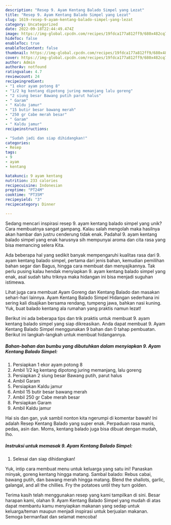 ```yaml
---
description: "Resep 9. Ayam Kentang Balado Simpel yang Lezat"
title: "Resep 9. Ayam Kentang Balado Simpel yang Lezat"
slug: 1619-resep-9-ayam-kentang-balado-simpel-yang-lezat
category: Uncategorized
date: 2022-09-18T22:44:49.474Z
image: https://img-global.cpcdn.com/recipes/19fdca177a812ff9/680x482cq70/9-ayam-kentang-balado-simpel-foto-resep-utama.jpg
hideToc: false
enableToc: true
enableTocContent: false
thumbnail: https://img-global.cpcdn.com/recipes/19fdca177a812ff9/680x482cq70/9-ayam-kentang-balado-simpel-foto-resep-utama.jpg
cover: https://img-global.cpcdn.com/recipes/19fdca177a812ff9/680x482cq70/9-ayam-kentang-balado-simpel-foto-resep-utama.jpg
author: Admin
authorAv: notfound
ratingvalue: 4.7
reviewcount: 24
recipeingredient:
- "1 ekor ayam potong 8"
- "1/2 kg kentang dipotong juring memanjang lalu goreng"
- "2 siung besar Bawang putih parut halus"
- " Garam"
- " Kaldu jamur"
- "15 butir besar bawang merah"
- "250 gr Cabe merah besar"
- " Garam"
- " Kaldu jamur"
recipeinstructions:

- "Sudah jadi dan siap dihidangkan!"
categories:
- Resep
tags:
- 9
- ayam
- kentang

katakunci: 9 ayam kentang 
nutrition: 233 calories
recipecuisine: Indonesian
preptime: "PT24M"
cooktime: "PT35M"
recipeyield: "3"
recipecategory: Dinner

---
```





Sedang mencari inspirasi resep 9. ayam kentang balado simpel yang unik? Cara membuatnya sangat gampang. Kalau salah mengolah maka hasilnya akan hambar dan justru cenderung tidak enak. Padahal 9. ayam kentang balado simpel yang enak harusnya sih mempunyai aroma dan cita rasa yang bisa memancing selera Kita.





Ada beberapa hal yang sedikit banyak mempengaruhi kualitas rasa dari 9. ayam kentang balado simpel, pertama dari jenis bahan, kemudian pemilihan bahan segar dan Bagus, hingga cara membuat dan menyajikannya. Tak perlu pusing kalau hendak menyiapkan 9. ayam kentang balado simpel yang enak,      asal sudah tahu triknya maka hidangan ini bisa menjadi suguhan istimewa.














Lihat juga cara membuat Ayam Goreng dan Kentang Balado dan masakan sehari-hari lainnya. Ayam Kentang Balado Simpel Hidangan sederhana ini sering kali disajikan bersama rendang, tumpeng jawa, bahkan nasi kuning. Yuk, buat balado kentang ala rumahan yang praktis namun lezat!






Berikut ini ada beberapa tips dan trik praktis untuk membuat 9. ayam kentang balado simpel yang siap dikreasikan. Anda dapat membuat 9. Ayam Kentang Balado Simpel menggunakan 9 bahan dan 0 tahap pembuatan. Berikut ini langkah-langkah untuk membuat hidangannya.

<!--inarticleads1-->

##### Bahan-bahan dan bumbu yang dibutuhkan dalam menyiapkan 9. Ayam Kentang Balado Simpel:

1. Persiapkan 1 ekor ayam potong 8
1. Ambil 1/2 kg kentang dipotong juring memanjang, lalu goreng
1. Persiapkan 2 siung besar Bawang putih, parut halus
1. Ambil  Garam
1. Persiapkan  Kaldu jamur
1. Ambil 15 butir besar bawang merah
1. Ambil 250 gr Cabe merah besar
1. Persiapkan  Garam
1. Ambil  Kaldu jamur


Hai sis dan gan, yuk sambil nonton kita ngerumpi di komentar bawah! Ini adalah Resep Kentang Balado yang super enak. Perpaduan rasa manis, pedas, asin dan. Moms, kentang balado juga bisa dibuat dengan mudah, lho. 

<!--inarticleads2-->

##### Instruksi untuk memasak 9. Ayam Kentang Balado Simpel:


1. Selesai dan siap dihidangkan!

Yuk, intip cara membuat menu untuk keluarga yang satu ini! Panaskan minyak, goreng kentang hingga matang. Sambal balado: Rebus cabai, bawang putih, dan bawang merah hingga matang. Blend the shallots, garlic, galangal, and all the chillies. Fry the potatoes until they turn golden. 

Terima kasih telah menggunakan resep yang kami tampilkan di sini. Besar harapan kami, olahan 9. Ayam Kentang Balado Simpel yang mudah di atas dapat membantu kamu menyiapkan makanan yang sedap untuk keluarga/teman maupun menjadi inspirasi untuk berjualan makanan. Semoga bermanfaat dan selamat mencoba!
